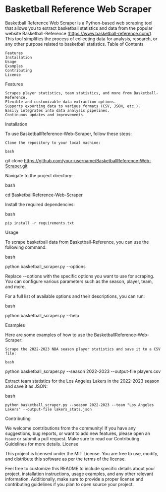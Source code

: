 # Basketball Reference Web Scraper
Basketball Reference Web Scraper is a Python-based web scraping tool that allows you to extract basketball statistics and data from the popular website Basketball-Reference (https://www.basketball-reference.com/). This tool simplifies the process of collecting data for analysis, research, or any other purpose related to basketball statistics.
Table of Contents

    Features
    Installation
    Usage
    Examples
    Contributing
    License

Features

    Scrapes player statistics, team statistics, and more from Basketball-Reference.
    Flexible and customizable data extraction options.
    Supports exporting data to various formats (CSV, JSON, etc.).
    Easily integrates into data analysis pipelines.
    Continuous updates and improvements.

Installation

To use BasketballReference-Web-Scraper, follow these steps:

    Clone the repository to your local machine:

    bash

git clone https://github.com/your-username/BasketballReference-Web-Scraper.git

Navigate to the project directory:

bash

cd BasketballReference-Web-Scraper

Install the required dependencies:

bash

    pip install -r requirements.txt

Usage

To scrape basketball data from Basketball-Reference, you can use the following command:

bash

python basketball_scraper.py --options

Replace --options with the specific options you want to use for scraping. You can configure various parameters such as the season, player, team, and more.

For a full list of available options and their descriptions, you can run:

bash

python basketball_scraper.py --help

Examples

Here are some examples of how to use the BasketballReference-Web-Scraper:

    Scrape the 2022-2023 NBA season player statistics and save it to a CSV file:

    bash

python basketball_scraper.py --season 2022-2023 --output-file players.csv

Extract team statistics for the Los Angeles Lakers in the 2022-2023 season and save it as JSON:

bash

    python basketball_scraper.py --season 2022-2023 --team "Los Angeles Lakers" --output-file lakers_stats.json

Contributing

We welcome contributions from the community! If you have any suggestions, bug reports, or want to add new features, please open an issue or submit a pull request. Make sure to read our Contributing Guidelines for more details.
License

This project is licensed under the MIT License. You are free to use, modify, and distribute this software as per the terms of the license.

Feel free to customize this README to include specific details about your project, installation instructions, usage examples, and any other relevant information. Additionally, make sure to provide a proper license and contributing guidelines if you plan to open source your project.
